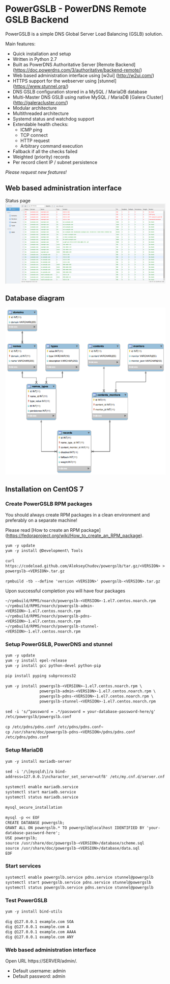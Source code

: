 # PowerGSLB - PowerDNS Remote GSLB Backend

PowerGSLB is a simple DNS Global Server Load Balancing (GSLB) solution.

Main features:
* Quick installation and setup
* Written in Python 2.7
* Built as PowerDNS Authoritative Server [Remote Backend] (https://doc.powerdns.com/3/authoritative/backend-remote/)
* Web based administration interface using [w2ui] (http://w2ui.com/)
* HTTPS support for the webserver using [stunnel] (https://www.stunnel.org/)
* DNS GSLB configuration stored in a MySQL / MariaDB database
* Multi-Master DNS GSLB using native MySQL / MariaDB [Galera Cluster] (http://galeracluster.com/)
* Modular architecture
* Multithreaded architecture
* Systemd status and watchdog support
* Extendable health checks:
    * ICMP ping
    * TCP connect
    * HTTP request
    * Arbitrary command execution
* Fallback if all the checks failed
* Weighted (priority) records
* Per record client IP / subnet persistence

*Please request new features!*


## Web based administration interface

Status page
![](https://github.com/AlekseyChudov/powergslb/blob/master/images/web-status.png?raw=true)


## Database diagram

![](https://github.com/AlekseyChudov/powergslb/blob/master/images/database.png?raw=true)


## Installation on CentOS 7

### Create PowerGSLB RPM packages

You should always create RPM packages in a clean environment and preferably on a separate machine!

Please read [How to create an RPM package] (https://fedoraproject.org/wiki/How_to_create_an_RPM_package).
```shell
yum -y update
yum -y install @Development\ Tools

curl https://codeload.github.com/AlekseyChudov/powergslb/tar.gz/<VERSION> > powergslb-<VERSION>.tar.gz

rpmbuild -tb --define 'version <VERSION>' powergslb-<VERSION>.tar.gz
```

Upon successful completion you will have four packages
```
~/rpmbuild/RPMS/noarch/powergslb-<VERSION>-1.el7.centos.noarch.rpm
~/rpmbuild/RPMS/noarch/powergslb-admin-<VERSION>-1.el7.centos.noarch.rpm
~/rpmbuild/RPMS/noarch/powergslb-pdns-<VERSION>-1.el7.centos.noarch.rpm
~/rpmbuild/RPMS/noarch/powergslb-stunnel-<VERSION>-1.el7.centos.noarch.rpm
```

### Setup PowerGSLB, PowerDNS and stunnel

```shell
yum -y update
yum -y install epel-release
yum -y install gcc python-devel python-pip

pip install pyping subprocess32

yum -y install powergslb-<VERSION>-1.el7.centos.noarch.rpm \
               powergslb-admin-<VERSION>-1.el7.centos.noarch.rpm \
               powergslb-pdns-<VERSION>-1.el7.centos.noarch.rpm \
               powergslb-stunnel-<VERSION>-1.el7.centos.noarch.rpm

sed -i 's/^password = .*/password = your-database-password-here/g' /etc/powergslb/powergslb.conf

cp /etc/pdns/pdns.conf /etc/pdns/pdns.conf~
cp /usr/share/doc/powergslb-pdns-<VERSION>/pdns/pdns.conf /etc/pdns/pdns.conf
```

### Setup MariaDB

```shell
yum -y install mariadb-server

sed -i '/\[mysqld\]/a bind-address=127.0.0.1\ncharacter_set_server=utf8' /etc/my.cnf.d/server.cnf

systemctl enable mariadb.service
systemctl start mariadb.service
systemctl status mariadb.service

mysql_secure_installation

mysql -p << EOF
CREATE DATABASE powergslb;
GRANT ALL ON powergslb.* TO powergslb@localhost IDENTIFIED BY 'your-database-password-here';
USE powergslb;
source /usr/share/doc/powergslb-<VERSION>/database/scheme.sql
source /usr/share/doc/powergslb-<VERSION>/database/data.sql
EOF
```

### Start services

```shell
systemctl enable powergslb.service pdns.service stunnel@powergslb
systemctl start powergslb.service pdns.service stunnel@powergslb
systemctl status powergslb.service pdns.service stunnel@powergslb
```

### Test PowerGSLB

```shell
yum -y install bind-utils

dig @127.0.0.1 example.com SOA
dig @127.0.0.1 example.com A
dig @127.0.0.1 example.com AAAA
dig @127.0.0.1 example.com ANY
```

### Web based administration interface

Open URL https://SERVER/admin/.

* Default username: admin
* Default password: admin
